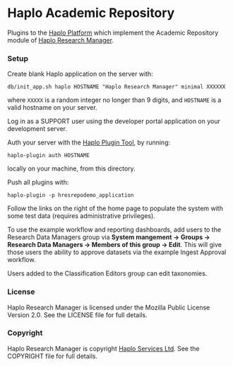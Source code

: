 
# Haplo Academic Repository

Plugins to the [Haplo Platform](http://haplo.org) which implement the Academic Repository module of [Haplo Research Manager](http://www.research-manager.co.uk).


### Setup

Create blank Haplo application on the server with:

`db/init_app.sh haplo HOSTNAME "Haplo Research Manager" minimal XXXXXX`

where `XXXXX` is a random integer no longer than 9 digits, and `HOSTNAME` is a valid hostname on your server.

Log in as a SUPPORT user using the developer portal application on your development server.

Auth your server with the [Haplo Plugin Tool](http://docs.haplo.org/dev/tool/plugin), by running:
	
`haplo-plugin auth HOSTNAME`

locally on your machine, from this directory.

Push all plugins with:

`haplo-plugin -p hresrepodemo_application`

Follow the links on the right of the home page to populate the system with some test data (requires administrative privileges).

To use the example workflow and reporting dashboards, add users to the Research Data Managers group via **System mangement -> Groups -> Research Data Managers -> Members of this group -> Edit**. This will give those users the ability to approve datasets via the example Ingest Approval workflow.

Users added to the Classification Editors group can edit taxonomies.


### License

Haplo Research Manager is licensed under the Mozilla Public License Version 2.0. See the LICENSE file for full details.

### Copyright

Haplo Research Manager is copyright [Haplo Services Ltd](http://www.haplo-services.com). See the COPYRIGHT file for full details.
